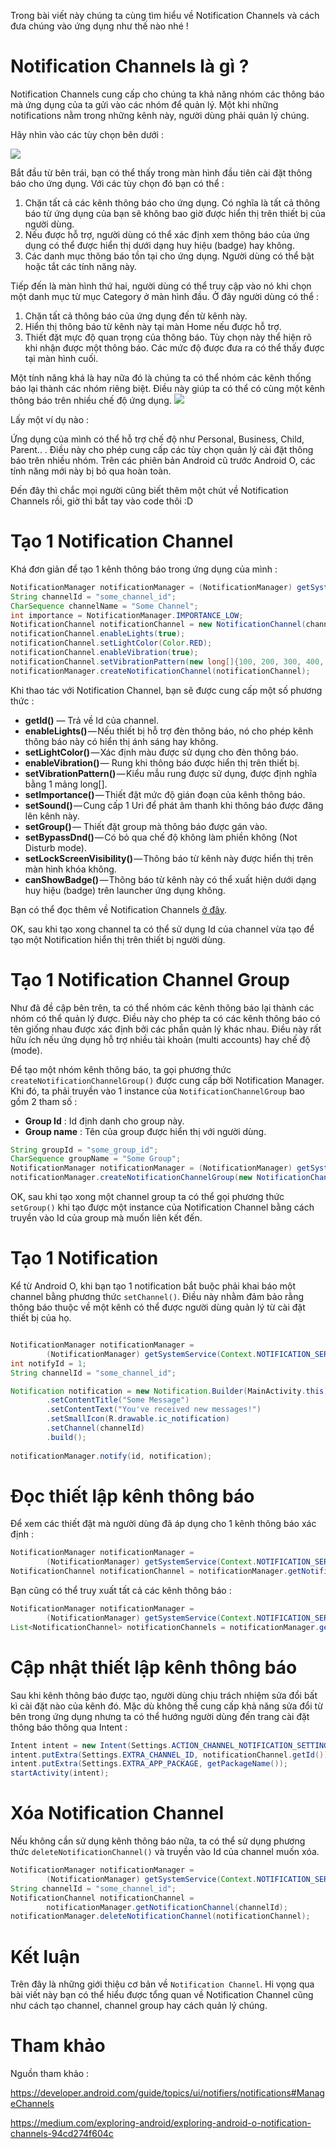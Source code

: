 Trong bài viết này chúng ta cùng tìm hiểu về Notification Channels và cách đưa chúng vào ứng dụng như thế nào nhé !

# Notification Channels là gì ?
Notification Channels cung cấp cho chúng ta khả năng nhóm các thông báo mà ứng dụng của ta gửi vào các nhóm để quản lý. Một khi những notifications nằm trong những kênh này, người dùng phải quản lý chúng.

Hãy nhìn vào các tùy chọn bên dưới :

![](https://images.viblo.asia/bfc711d9-73f6-4bff-b655-0678cbb7225d.png)

Bắt đầu từ bên trái, bạn có thể thấy trong màn hình đầu tiên cài đặt thông báo cho ứng dụng. Với các tùy chọn đó bạn có thể :
1. Chặn tất cả các kênh thông báo cho ứng dụng. Có nghĩa là tất cả thông báo từ ứng dụng của bạn sẽ không bao giờ được hiển thị trên thiết bị của người dùng.
2. Nếu được hỗ trợ, người dùng có thể xác định xem thông báo của ứng dụng có thể được hiển thị dưới dạng huy hiệu (badge) hay không.
3. Các danh mục thông báo tồn tại cho ứng dụng. Người dùng có thể bật hoặc tắt các tính năng này.

Tiếp đến là màn hình thứ hai, người dùng có thể truy cập vào nó khi chọn một danh mục từ mục Category ở màn hình đầu. Ở đây người dùng có thể :
1. Chặn tất cả thông báo của ứng dụng đến từ kênh này.
2. Hiển thị thông báo từ kênh này tại màn Home nếu được hỗ trợ.
3. Thiết đặt mực độ quan trọng của thông báo. Tùy chọn này thể hiện rõ khi nhận được một thông báo.
Các mức độ được đưa ra có thể thấy được tại màn hình cuối.

Một tính năng khá là hay nữa đó là chúng ta có thể nhóm các kênh thống báo lại thành các nhóm riêng biệt. Điều này giúp ta có thể có cùng một kênh thông báo trên nhiều chế độ ứng dụng.
![](https://images.viblo.asia/10ebc426-7b06-4bb3-b47a-40c2aa7c5ce0.png)


Lấy một ví dụ nào :

Ứng dụng của mình có thể hỗ trợ chế độ như Personal, Business, Child, Parent.. .
Điều này cho phép cung cấp các tùy chọn quản lý cài đặt thông báo trên nhiều nhóm.
Trên các phiên bản Android cũ trước Android O, các tính năng mới này bị bỏ qua hoàn toàn.

Đến đây thì chắc mọi người cũng biết thêm một chút về Notification Channels rồi, giờ thì bắt tay vào code thôi :D

# Tạo 1 Notification Channel

Khá đơn giản để tạo 1 kênh thông báo trong ứng dụng của mình :
```java
NotificationManager notificationManager = (NotificationManager) getSystemService(Context.NOTIFICATION_SERVICE);
String channelId = "some_channel_id";
CharSequence channelName = "Some Channel";
int importance = NotificationManager.IMPORTANCE_LOW;
NotificationChannel notificationChannel = new NotificationChannel(channelId, channelName, importance);
notificationChannel.enableLights(true);
notificationChannel.setLightColor(Color.RED);
notificationChannel.enableVibration(true);
notificationChannel.setVibrationPattern(new long[]{100, 200, 300, 400, 500, 400, 300, 200, 400});
notificationManager.createNotificationChannel(notificationChannel);
```
Khi thao tác với Notification Channel, bạn sẽ được cung cấp một số phương thức :

* **getId()** — Trả về Id của channel.
* **enableLights()** — Nếu thiết bị hỗ trợ đèn thông báo, nó cho phép kênh thông báo này có hiển thị ánh sáng hay không.
* **setLightColor()** — Xác định màu được sử dụng cho đèn thông báo.
* **enableVibration()** — Rung khi thông báo được hiển thị trên thiết bị.
* **setVibrationPattern()** — Kiểu mẫu rung được sử dụng, được định nghĩa bằng 1 mảng long[].
* **setImportance()** — Thiết đặt mức độ gián đoạn của kênh thông báo.
* **setSound()** — Cung cấp 1 Uri để phát âm thanh khi thông báo được đăng lên kênh này.
* **setGroup()** — Thiết đặt group mà thông báo được gán vào.
* **setBypassDnd()** — Có bỏ qua chế độ không làm phiền không (Not Disturb mode).
* **setLockScreenVisibility()** — Thông báo từ kênh này được hiển thị trên màn hình khóa không.
* **canShowBadge()** — Thông báo từ kênh này có thể xuất hiện dưới dạng huy hiệu (badge) trên launcher ứng dụng không.

Bạn có thể đọc thêm về Notification Channels [ở đây](https://developer.android.com/reference/android/app/NotificationChannel#enableLights%28boolean%29).

OK, sau khi tạo xong channel ta có thể sử dụng Id của channel vừa tạo để tạo một Notification hiển thị trên thiết bị người dùng.

# Tạo 1 Notification Channel Group
Như đã đề cập bên trên, ta có thể nhóm các kênh thông báo lại thành các nhóm có thể quản lý được. Điều này cho phép ta có các kênh thông báo có tên giống nhau được xác định bởi các phần quản lý khác nhau. Điều này rất hữu ích nếu ứng dụng hỗ trợ nhiều tài khoản (multi accounts) hay chế độ (mode).

Để tạo một nhóm kênh thông báo, ta gọi phương thức `createNotificationChannelGroup()` được cung cấp bởi Notification Manager. Khi đó, ta phải truyền vào 1 instance của `NotificationChannelGroup` bao gồm 2 tham số :

* **Group Id** : Id định danh cho group này.
* **Group name** : Tên của group được hiển thị với người dùng.

```java
String groupId = "some_group_id";
CharSequence groupName = "Some Group";
NotificationManager notificationManager = (NotificationManager) getSystemService(Context.NOTIFICATION_SERVICE);
notificationManager.createNotificationChannelGroup(new NotificationChannelGroup(groupId, groupName));
```

OK, sau khi tạo xong một channel group ta có thể gọi phương thức `setGroup()` khi tạo được một instance của Notification Channel bằng cách truyền vào Id của group mà muốn liên kết đến.

# Tạo 1 Notification

Kể từ Android O, khi bạn tạo 1 notification bắt buộc phải khai báo một channel bằng phương thức `setChannel()`. Điều này nhằm đảm bảo rằng thông báo thuộc về một kênh có thể được người dùng quản lý từ cài đặt thiết bị của họ.
```java

NotificationManager notificationManager = 
        (NotificationManager) getSystemService(Context.NOTIFICATION_SERVICE);
int notifyId = 1;
String channelId = "some_channel_id";

Notification notification = new Notification.Builder(MainActivity.this)
        .setContentTitle("Some Message")
        .setContentText("You've received new messages!")
        .setSmallIcon(R.drawable.ic_notification)
        .setChannel(channelId)
        .build();
        
notificationManager.notify(id, notification);
```

# Đọc thiết lập kênh thông báo
Để xem các thiết đặt mà người dùng đã áp dụng cho 1 kênh thông báo xác định :
```java
NotificationManager notificationManager =
        (NotificationManager) getSystemService(Context.NOTIFICATION_SERVICE);
NotificationChannel notificationChannel = notificationManager.getNotificationChannel("some_id");
```
Bạn cũng có thể truy xuất tất cả các kênh thông báo :
```java
NotificationManager notificationManager =
        (NotificationManager) getSystemService(Context.NOTIFICATION_SERVICE);
List<NotificationChannel> notificationChannels = notificationManager.getNotificationChannels();
```

# Cập nhật thiết lập kênh thông báo

Sau khi kênh thông báo được tạo, người dùng chịu trách nhiệm sửa đổi bất kì cài đặt nào của kênh đó. Mặc dù không thể cung cấp khả năng sửa đổi từ bên trong ứng dụng nhưng ta có thể hướng người dùng đến trang cài đặt thông báo thông qua Intent :

```java
Intent intent = new Intent(Settings.ACTION_CHANNEL_NOTIFICATION_SETTINGS);
intent.putExtra(Settings.EXTRA_CHANNEL_ID, notificationChannel.getId());
intent.putExtra(Settings.EXTRA_APP_PACKAGE, getPackageName());
startActivity(intent);
```

# Xóa Notification Channel

Nếu không cần sử dụng kênh thông báo nữa, ta có thể sử dụng phương thức `deleteNotificationChannel()` và truyền vào Id của channel muốn xóa.

```java
NotificationManager notificationManager =
        (NotificationManager) getSystemService(Context.NOTIFICATION_SERVICE);
String channelId = "some_channel_id";
NotificationChannel notificationChannel = 
        notificationManager.getNotificationChannel(channelId);
notificationManager.deleteNotificationChannel(notificationChannel);
```

# Kết luận
Trên đây là những giới thiệu cơ bản về `Notification Channel`. Hi vọng qua bài viết này bạn có thể hiểu được tổng quan về Notification Channel cũng như cách tạo channel, channel group hay cách quản lý chúng.

# Tham khảo
Nguồn tham khảo :

https://developer.android.com/guide/topics/ui/notifiers/notifications#ManageChannels

https://medium.com/exploring-android/exploring-android-o-notification-channels-94cd274f604c